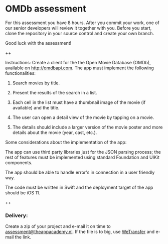 # OMDb assessment 

For this assessment you have 8 hours. After you commit your work, one of our senior developers will review it together with you. Before you start, clone the repository in your source control and create your own branch. 

Good luck with the assessment!

++

Instructions: 
Create a client for the the Open Movie Database (OMDb), available on http://omdbapi.com. The app must implement the following functionalities:

1. Search movies by title.

2. Present the results of the search in a list. 

3. Each cell in the list must have a thumbnail image of the movie (if available) and the title. 

4. The user can open a detail view of the movie by tapping on a movie. 

5. The details should include a larger version of the movie poster and more details about the movie (year, cast, etc.).


Some considerations about the implementation of the app:

The app can use third party libraries just for the JSON parsing process; the rest of features must be implemented using standard Foundation and UIKit components.

The app should be able to handle error's in connection in a user friendly way.

The code must be written in Swift and the deployment target of the app should be iOS 11.

++

### Delivery:

Create a zip of your project and e-mail it on time to assessment@theappacademy.nl. If the file is to big, use [WeTransfer](https://wetransfer.com/) and e-mail the link.
